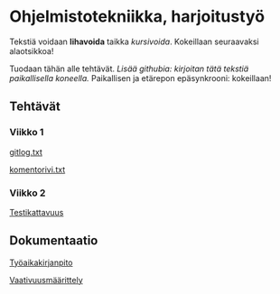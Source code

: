 # Ohjelmistotekniikka, harjoitustyö

Tekstiä voidaan **lihavoida** taikka *kursivoida*. Kokeillaan seuraavaksi alaotsikkoa!

Tuodaan tähän alle tehtävät. *Lisää githubia: kirjoitan tätä tekstiä paikallisella koneella.*
Paikallisen ja etärepon epäsynkrooni: kokeillaan!

## Tehtävät
### Viikko 1

[gitlog.txt](https://github.com/jarvsini/ot-harjoitustyo/blob/master/laskarit/viikko1/gitlog.txt)

[komentorivi.txt](https://github.com/jarvsini/ot-harjoitustyo/blob/master/laskarit/viikko1/komentorivi.txt)

### Viikko 2

[Testikattavuus](https://github.com/jarvsini/ot-harjoitustyo/blob/master/laskarit/viikko2/screenshot_testikattavuus.png)

## Dokumentaatio

[Työaikakirjanpito](https://github.com/jarvsini/ot-harjoitustyo/blob/master/dokumentaatio/tuntikirjanpito.md)

[Vaativuusmäärittely](https://github.com/jarvsini/ot-harjoitustyo/blob/master/dokumentaatio/vaativuusmaarittely.md)
